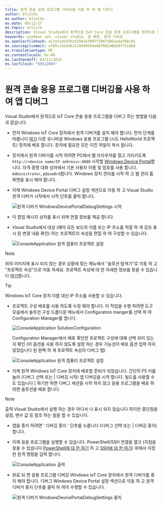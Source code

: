 ```yaml
---
title: 원격 콘솔 응용 프로그램 디버깅을 사용 하 여 앱 디버그
author: bfjelds
ms.author: bfjelds
ms.date: 09/12/17
ms.topic: article
description: Visual Studio에서 원격으로 IoT Core 콘솔 응용 프로그램을 원격으로 디버그 하는 방법에 알아봅니다.
keywords: windows iot, visual studio, 앱 배포, 원격 디버깅
ms.openlocfilehash: dc3afad193bc6356a5f897f386f5061adaf6bc01
ms.sourcegitcommit: ef85ccba54b1118d49554e88768240020ff514b0
ms.translationtype: MT
ms.contentlocale: ko-KR
ms.lasthandoff: 04/11/2019
ms.locfileid: "59512893"
---
```

# <a name="debug-your-app-using-remote-console-app-debugging"></a>원격 콘솔 응용 프로그램 디버깅을 사용 하 여 앱 디버그

Visual Studio에서 원격으로 IoT Core 콘솔 응용 프로그램을 디버그 하는 방법을 다음과 같습니다.

* 먼저 Windows IoT Core 장치에서 원격 디버거를 설치 해야 합니다. 먼저 단계를 따릅니다 [여기](AppDeployment.md) 다른 유니버설 Windows 응용 프로그램 (시도 HelloWorld 프로젝트) 장치에 배포 합니다. 장치에 필요한 모든 이진 파일이 복사 됩니다. 

* 장치에서 원격 디버거를 시작 하려면 PC에서 웹 브라우저를 열고 가리키도록 `http://<device name/IP address>:8080` 시작할 [Windows Device Portal](../manage-your-device/DevicePortal.md)합니다. 자격 증명 대화 상자에서 기본 사용자 이름 및 암호를 사용 합니다. `Administrator`, `p@ssw0rd`합니다. Windows 장치 관리를 시작 하 고 웹 관리 홈 화면을 표시 해야 합니다.

* 이제 Windows Device Portal 디버그 설정 섹션으로 이동 하 고 Visual Studio 원격 디버거 시작에서 시작 단추를 클릭 합니다. 

    ![원격 디버거 WindowsDevicePortalDebugSettings 시작](../media/Console/device_portal_start_debugger.png)

* 이 팝업 메시지 상자를 표시 되며 연결 정보를 제공 합니다. 

*  Visual Studio에서 대상 (해야 모든 보드의 이름 또는 IP 주소를 적절 하 게 강조 표시 된 변경 내용 확인) 하는 프로젝트의 속성을 편집 하 여 구성할 수 있습니다.

    ![ConsoleApplication 원격 컴퓨터 프로젝트 설정](../media/Console/console_project_settings.png)
    
> [!NOTE]
> 위의 이미지에 표시 되지 않는 경우 상황에 맞는 메뉴에서 "솔루션 탐색기"로 이동 하 고 "프로젝트 속성"으로 이동 하세요. 프로젝트 속성에 대 한 자세한 정보를 찾을 수 있습니다 [여기](https://docs.microsoft.com/visualstudio/ide/managing-project-and-solution-properties?view=vs-2017)합니다.

> [!TIP]
> Windows IoT Core 장치 이름 대신 IP 주소를 사용할 수 있습니다.

* 프로젝트 구성 배포를 사용 하도록 수정 해야 합니다.  이 작업을 수행 하려면 도구 모음에서 솔루션 구성 드롭다운 메뉴에서 Configuration manger를 선택 하 여 Configuration Manager를 엽니다.

    ![ConsoleApplication SolutionConfiguration](../media/Console/configuration_management.png)

    Configuration Manager에서 배포 확인란 프로젝트 구성에 대해 선택 되어 있는지 확인 (이 옵션을 사용 하지 않도록 설정 하는 경우 가능성이 배포 옵션 입력 하지 않았습니다 된 완벽 하 게 프로젝트 속성의 디버그 탭)

    ![ConsoleApplication 원격 컴퓨터 프로젝트 설정](../media/Console/deploy_checkbox.png)

* 이제 원격 Windows IoT Core 장치에 배포할 준비가 되었습니다. 간단히 F5 키를 눌러 (디버그 선택 또는 \| 디버깅 시작) 앱 디버깅을 시작 합니다. 빌드를 사용할 수도 있습니다 \| 하기만 하면 디버그 세션을 시작 하지 않고 응용 프로그램을 배포 하려면 솔루션을 배포 합니다.

> [!NOTE]
> 출력 Visual Studio에서 실행 하는 경우 어디서 나 표시 되지 않습니다 하지만 중단점을 설정, 변수 값 등 참조 하는 일을 할 수 있습니다.

* 앱을 중지 하려면 ' 디버깅 중지 ' 단추를 누릅니다 (디버그 선택 또는 \| 디버깅 중지) 합니다.

* 이제 응용 프로그램을 실행할 수 있습니다.  PowerShell/SSH 연결을 열고 (지침을 찾을 수 있습니다 [PowerShell에 대 한 여기](../connect-your-device/PowerShell.md) 하 고 [SSH에 대 한 여기](../connect-your-device/SSH.md)) 위에서 지정한 원격 명령을 입력 합니다.

    ![ConsoleApplication 출력](../media/Console/console_output.png)

* 완료 되 면 응용 프로그램 디버깅 Windows IoT Core 장치에서 원격 디버거를 중지 해야 합니다. 디버그 Windows Device Portal 설정 섹션으로 이동 하 고 원격 디버거 중지 단추를 클릭 하 여이 수행할 수 있습니다.

    ![원격 디버거 WindowsDevicePortalDebugSettings 중지](../media/Console/device_portal_stop_debugger.PNG)

